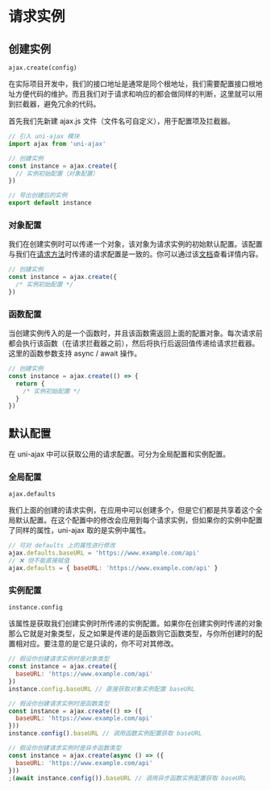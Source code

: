 # 请求实例

## 创建实例

`ajax.create(config)`

在实际项目开发中，我们的接口地址是通常是同个根地址，我们需要配置接口根地址方便代码的维护。而且我们对于请求和响应的都会做同样的判断，这里就可以用到拦截器，避免冗余的代码。

首先我们先新建 ajax.js 文件（文件名可自定义），用于配置项及拦截器。

```js
// 引入 uni-ajax 模块
import ajax from 'uni-ajax'

// 创建实例
const instance = ajax.create({
  // 实例初始配置（对象配置）
})

// 导出创建后的实例
export default instance
```

### 对象配置

我们在创建实例时可以传递一个对象，该对象为请求实例的初始默认配置。该配置与我们在[请求方法](/guide/usage#请求配置)时传递的请求配置是一致的。你可以通过该[文档](/api/config)查看详情内容。

```js
// 创建实例
const instance = ajax.create({
  /* 实例初始配置 */
})
```

### 函数配置

当创建实例传入的是一个函数时，并且该函数需返回上面的配置对象。每次请求前都会执行该函数（在请求拦截器之前），然后将执行后返回值传递给请求拦截器。这里的函数参数支持 async / await 操作。

```js
// 创建实例
const instance = ajax.create(() => {
  return {
    /* 实例初始配置 */
  }
})
```

## 默认配置

在 uni-ajax 中可以获取公用的请求配置。可分为全局配置和实例配置。

### 全局配置

`ajax.defaults` <Badge text="2.4.1" />

我们上面的创建的请求实例，在应用中可以创建多个，但是它们都是共享着这个全局默认配置。在这个配置中的修改会应用到每个请求实例，但如果你的实例中配置了同样的属性，uni-ajax 取的是实例中属性。

```js
// 可对 defaults 上的属性进行修改
ajax.defaults.baseURL = 'https://www.example.com/api'
// ❌ 但不能直接赋值
ajax.defaults = { baseURL: 'https://www.example.com/api' }
```

### 实例配置

`instance.config` <Badge text="2.4.1" />

该属性是获取我们创建实例时所传递的实例配置。如果你在创建实例时传递的对象那么它就是对象类型，反之如果是传递的是函数则它函数类型，与你所创建时的配置相对应。要注意的是它是只读的，你不可对其修改。

```js
// 假设你创建请求实例时是对象类型
const instance = ajax.create({
  baseURL: 'https://www.example.com/api'
})
instance.config.baseURL // 直接获取对象实例配置 baseURL

// 假设你创建请求实例时是函数类型
const instance = ajax.create(() => ({
  baseURL: 'https://www.example.com/api'
}))
instance.config().baseURL // 调用函数实例配置获取 baseURL

// 假设你创建请求实例时是异步函数类型
const instance = ajax.create(async () => ({
  baseURL: 'https://www.example.com/api'
}))
;(await instance.config()).baseURL // 调用异步函数实例配置获取 baseURL
```
